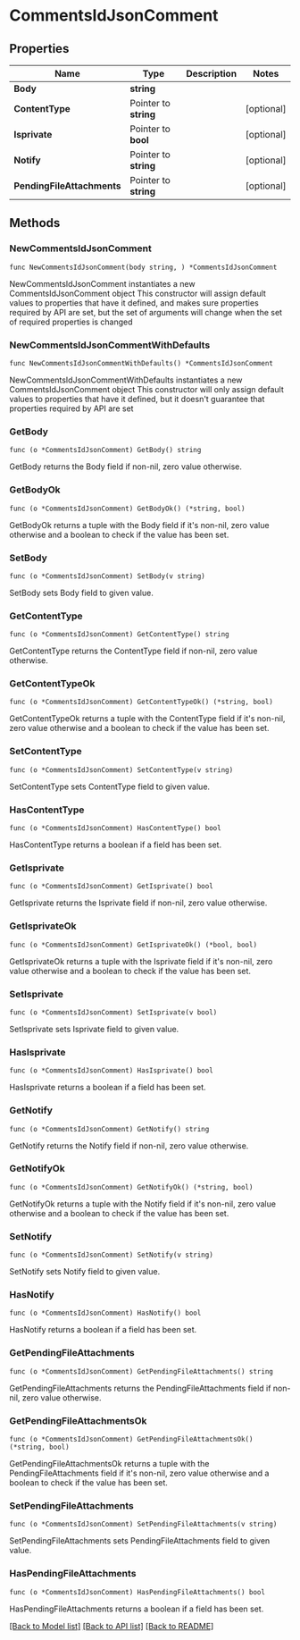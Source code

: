 # CommentsIdJsonComment

## Properties

Name | Type | Description | Notes
------------ | ------------- | ------------- | -------------
**Body** | **string** |  | 
**ContentType** | Pointer to **string** |  | [optional] 
**Isprivate** | Pointer to **bool** |  | [optional] 
**Notify** | Pointer to **string** |  | [optional] 
**PendingFileAttachments** | Pointer to **string** |  | [optional] 

## Methods

### NewCommentsIdJsonComment

`func NewCommentsIdJsonComment(body string, ) *CommentsIdJsonComment`

NewCommentsIdJsonComment instantiates a new CommentsIdJsonComment object
This constructor will assign default values to properties that have it defined,
and makes sure properties required by API are set, but the set of arguments
will change when the set of required properties is changed

### NewCommentsIdJsonCommentWithDefaults

`func NewCommentsIdJsonCommentWithDefaults() *CommentsIdJsonComment`

NewCommentsIdJsonCommentWithDefaults instantiates a new CommentsIdJsonComment object
This constructor will only assign default values to properties that have it defined,
but it doesn't guarantee that properties required by API are set

### GetBody

`func (o *CommentsIdJsonComment) GetBody() string`

GetBody returns the Body field if non-nil, zero value otherwise.

### GetBodyOk

`func (o *CommentsIdJsonComment) GetBodyOk() (*string, bool)`

GetBodyOk returns a tuple with the Body field if it's non-nil, zero value otherwise
and a boolean to check if the value has been set.

### SetBody

`func (o *CommentsIdJsonComment) SetBody(v string)`

SetBody sets Body field to given value.


### GetContentType

`func (o *CommentsIdJsonComment) GetContentType() string`

GetContentType returns the ContentType field if non-nil, zero value otherwise.

### GetContentTypeOk

`func (o *CommentsIdJsonComment) GetContentTypeOk() (*string, bool)`

GetContentTypeOk returns a tuple with the ContentType field if it's non-nil, zero value otherwise
and a boolean to check if the value has been set.

### SetContentType

`func (o *CommentsIdJsonComment) SetContentType(v string)`

SetContentType sets ContentType field to given value.

### HasContentType

`func (o *CommentsIdJsonComment) HasContentType() bool`

HasContentType returns a boolean if a field has been set.

### GetIsprivate

`func (o *CommentsIdJsonComment) GetIsprivate() bool`

GetIsprivate returns the Isprivate field if non-nil, zero value otherwise.

### GetIsprivateOk

`func (o *CommentsIdJsonComment) GetIsprivateOk() (*bool, bool)`

GetIsprivateOk returns a tuple with the Isprivate field if it's non-nil, zero value otherwise
and a boolean to check if the value has been set.

### SetIsprivate

`func (o *CommentsIdJsonComment) SetIsprivate(v bool)`

SetIsprivate sets Isprivate field to given value.

### HasIsprivate

`func (o *CommentsIdJsonComment) HasIsprivate() bool`

HasIsprivate returns a boolean if a field has been set.

### GetNotify

`func (o *CommentsIdJsonComment) GetNotify() string`

GetNotify returns the Notify field if non-nil, zero value otherwise.

### GetNotifyOk

`func (o *CommentsIdJsonComment) GetNotifyOk() (*string, bool)`

GetNotifyOk returns a tuple with the Notify field if it's non-nil, zero value otherwise
and a boolean to check if the value has been set.

### SetNotify

`func (o *CommentsIdJsonComment) SetNotify(v string)`

SetNotify sets Notify field to given value.

### HasNotify

`func (o *CommentsIdJsonComment) HasNotify() bool`

HasNotify returns a boolean if a field has been set.

### GetPendingFileAttachments

`func (o *CommentsIdJsonComment) GetPendingFileAttachments() string`

GetPendingFileAttachments returns the PendingFileAttachments field if non-nil, zero value otherwise.

### GetPendingFileAttachmentsOk

`func (o *CommentsIdJsonComment) GetPendingFileAttachmentsOk() (*string, bool)`

GetPendingFileAttachmentsOk returns a tuple with the PendingFileAttachments field if it's non-nil, zero value otherwise
and a boolean to check if the value has been set.

### SetPendingFileAttachments

`func (o *CommentsIdJsonComment) SetPendingFileAttachments(v string)`

SetPendingFileAttachments sets PendingFileAttachments field to given value.

### HasPendingFileAttachments

`func (o *CommentsIdJsonComment) HasPendingFileAttachments() bool`

HasPendingFileAttachments returns a boolean if a field has been set.


[[Back to Model list]](../README.md#documentation-for-models) [[Back to API list]](../README.md#documentation-for-api-endpoints) [[Back to README]](../README.md)


